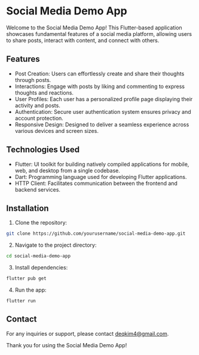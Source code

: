 
# Social Media Demo App
Welcome to the Social Media Demo App! This Flutter-based application showcases fundamental features of a social media platform, allowing users to share posts, interact with content, and connect with others.

## Features
- Post Creation: Users can effortlessly create and share their thoughts through posts.
- Interactions: Engage with posts by liking and commenting to express thoughts and reactions.
- User Profiles: Each user has a personalized profile page displaying their activity and posts.
- Authentication: Secure user authentication system ensures privacy and account protection.
- Responsive Design: Designed to deliver a seamless experience across various devices and screen sizes.

## Technologies Used
- Flutter: UI toolkit for building natively compiled applications for mobile, web, and desktop from a single codebase.
- Dart: Programming language used for developing Flutter applications.
- HTTP Client: Facilitates communication between the frontend and backend services.

## Installation
1. Clone the repository:
```bash
git clone https://github.com/yourusername/social-media-demo-app.git
```
2. Navigate to the project directory:
```bash
cd social-media-demo-app
```
3. Install dependencies:
```bash
flutter pub get
```
4. Run the app:
```
flutter run
```

## Contact
For any inquiries or support, please contact deqkim4@gmail.com.

Thank you for using the Social Media Demo App!
